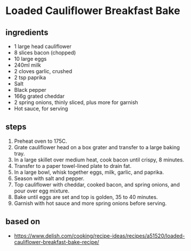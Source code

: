 # Loaded Cauliflower Breakfast Bake

## ingredients

- 1 large head cauliflower
- 8 slices bacon (chopped)
- 10 large eggs
- 240ml milk
- 2 cloves garlic, crushed
- 2 tsp paprika
- Salt
- Black pepper
- 166g grated cheddar
- 2 spring onions, thinly sliced, plus more for garnish
- Hot sauce, for serving

## steps

1. Preheat oven to 175C.
2. Grate cauliflower head on a box grater and transfer to a large baking tray.
3. In a large skillet over medium heat, cook bacon until crispy, 8 minutes.
4. Transfer to a paper towel-lined plate to drain fat.
5. In a large bowl, whisk together eggs, milk, garlic, and paprika.
6. Season with salt and pepper.
7. Top cauliflower with cheddar, cooked bacon, and spring onions, and pour over egg mixture.
8. Bake until eggs are set and top is golden, 35 to 40 minutes.
9. Garnish with hot sauce and more spring onions before serving.

## based on

- https://www.delish.com/cooking/recipe-ideas/recipes/a51520/loaded-cauliflower-breakfast-bake-recipe/
